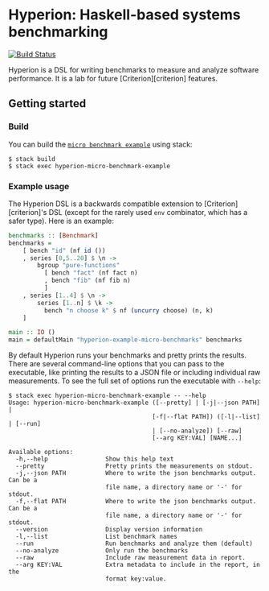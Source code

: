 # Hyperion: Haskell-based systems benchmarking

[![Build Status](https://travis-ci.org/tweag/hyperion.svg?branch=master)](https://travis-ci.org/tweag/hyperion)

Hyperion is a DSL for writing benchmarks to measure and analyze
software performance. It is a lab for future [Criterion][criterion]
features.

## Getting started

### Build

You can build the [`micro benchmark example`](examples/micro-benchmarks.hs)
using stack:

``` shell
$ stack build
$ stack exec hyperion-micro-benchmark-example
```

### Example usage

The Hyperion DSL is a backwards compatible extension
to [Criterion][criterion]'s DSL (except for the rarely used `env`
combinator, which has a safer type). Here is an example:

``` haskell
benchmarks :: [Benchmark]
benchmarks =
    [ bench "id" (nf id ())
    , series [0,5..20] $ \n ->
        bgroup "pure-functions"
          [ bench "fact" (nf fact n)
          , bench "fib" (nf fib n)
          ]
    , series [1..4] $ \n ->
        series [1..n] $ \k ->
          bench "n choose k" $ nf (uncurry choose) (n, k)
    ]

main :: IO ()
main = defaultMain "hyperion-example-micro-benchmarks" benchmarks
```

By default Hyperion runs your benchmarks and pretty prints the
results. There are several command-line options that you can pass to
the executable, like printing the results to a JSON file or including
individual raw measurements. To see the full set of options run the
executable with `--help`:

``` shell
$ stack exec hyperion-micro-benchmark-example -- --help
Usage: hyperion-micro-benchmark-example ([--pretty] | [-j|--json PATH] |
                                        [-f|--flat PATH]) ([-l|--list] | [--run]
                                        | [--no-analyze]) [--raw]
                                        [--arg KEY:VAL] [NAME...]

Available options:
  -h,--help                Show this help text
  --pretty                 Pretty prints the measurements on stdout.
  -j,--json PATH           Where to write the json benchmarks output. Can be a
                           file name, a directory name or '-' for stdout.
  -f,--flat PATH           Where to write the json benchmarks output. Can be a
                           file name, a directory name or '-' for stdout.
  --version                Display version information
  -l,--list                List benchmark names
  --run                    Run benchmarks and analyze them (default)
  --no-analyze             Only run the benchmarks
  --raw                    Include raw measurement data in report.
  --arg KEY:VAL            Extra metadata to include in the report, in the
                           format key:value.
```

